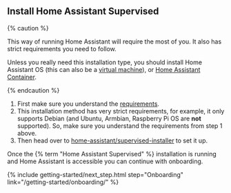 ## Install Home Assistant Supervised

{% caution %}

This way of running Home Assistant will require the most of you. It also has strict requirements you need to follow.

Unless you really need this installation type, you should install Home Assistant OS (this can also be a [virtual machine](#install-home-assistant-operating-system)), or [Home Assistant Container](#install-home-assistant-container).

{% endcaution %}

1. First make sure you understand the <a href="https://github.com/home-assistant/architecture/blob/master/adr/0014-home-assistant-supervised.md" target="_blank">requirements</a>.
2. This installation method has very strict requirements, for example, it only
   supports Debian (and Ubuntu, Armbian, Raspberry Pi OS are **not** 
   supported). So, make sure you understand the requirements from step 1 above.
3. Then head over to <a href="https://github.com/home-assistant/supervised-installer" target="_blank">home-assistant/supervised-installer</a> to set it up.

Once the {% term "Home Assistant Supervised" %} installation is running and Home Assistant is accessible you can continue with onboarding.

{% include getting-started/next_step.html step="Onboarding" link="/getting-started/onboarding/" %}
